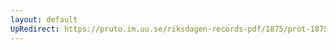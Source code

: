 ```yaml
---
layout: default
UpRedirect: https://pruto.im.uu.se/riksdagen-records-pdf/1875/prot-1875--fk--044/prot-1875--fk--044_040.pdf
---
```

